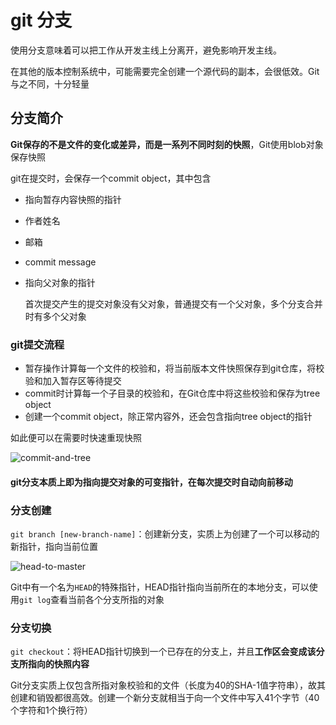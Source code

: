 # git 分支

使用分支意味着可以把工作从开发主线上分离开，避免影响开发主线。

在其他的版本控制系统中，可能需要完全创建一个源代码的副本，会很低效。Git与之不同，十分轻量

## 分支简介

**Git保存的不是文件的变化或差异，而是一系列不同时刻的快照**，Git使用blob对象保存快照

git在提交时，会保存一个commit object，其中包含

* 指向暂存内容快照的指针
* 作者姓名
* 邮箱
* commit message
* 指向父对象的指针

	首次提交产生的提交对象没有父对象，普通提交有一个父对象，多个分支合并时有多个父对象

### git提交流程

* 暂存操作计算每一个文件的校验和，将当前版本文件快照保存到git仓库，将校验和加入暂存区等待提交
* commit时计算每一个子目录的校验和，在Git仓库中将这些校验和保存为tree object
* 创建一个commit object，除正常内容外，还会包含指向tree object的指针

如此便可以在需要时快速重现快照

![commit-and-tree](https://git-scm.com/book/en/v2/images/commit-and-tree.png)

#### git分支本质上即为指向提交对象的可变指针，在每次提交时自动向前移动

### 分支创建

`git branch [new-branch-name]`：创建新分支，实质上为创建了一个可以移动的新指针，指向当前位置

![head-to-master](https://git-scm.com/book/en/v2/images/head-to-master.png)

Git中有一个名为`HEAD`的特殊指针，HEAD指针指向当前所在的本地分支，可以使用`git log`查看当前各个分支所指的对象

### 分支切换

`git checkout`：将HEAD指针切换到一个已存在的分支上，并且**工作区会变成该分支所指向的快照内容**

Git分支实质上仅包含所指对象校验和的文件（长度为40的SHA-1值字符串），故其创建和销毁都很高效。创建一个新分支就相当于向一个文件中写入41个字节（40个字符和1个换行符）